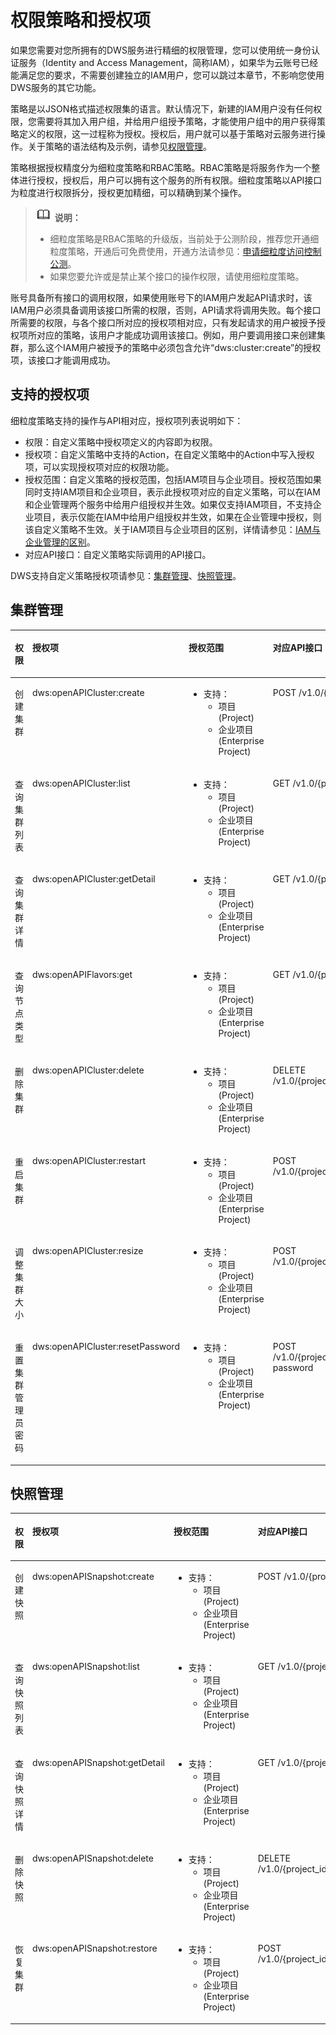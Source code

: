 # 权限策略和授权项<a name="dws_02_0056"></a>

如果您需要对您所拥有的DWS服务进行精细的权限管理，您可以使用统一身份认证服务（Identity and Access Management，简称IAM），如果华为云账号已经能满足您的要求，不需要创建独立的IAM用户，您可以跳过本章节，不影响您使用DWS服务的其它功能。

策略是以JSON格式描述权限集的语言。默认情况下，新建的IAM用户没有任何权限，您需要将其加入用户组，并给用户组授予策略，才能使用户组中的用户获得策略定义的权限，这一过程称为授权。授权后，用户就可以基于策略对云服务进行操作。关于策略的语法结构及示例，请参见[权限管理](https://support.huaweicloud.com/mgtg-dws/dws_01_0148.html)。

策略根据授权精度分为细粒度策略和RBAC策略。RBAC策略是将服务作为一个整体进行授权，授权后，用户可以拥有这个服务的所有权限。细粒度策略以API接口为粒度进行权限拆分，授权更加精细，可以精确到某个操作。

>![](public_sys-resources/icon-note.gif) **说明：**   
>-   细粒度策略是RBAC策略的升级版，当前处于公测阶段，推荐您开通细粒度策略，开通后可免费使用，开通方法请参见：[申请细粒度访问控制公测](https://support.huaweicloud.com/usermanual-iam/iam_01_019.html)。  
>-   如果您要允许或是禁止某个接口的操作权限，请使用细粒度策略。  

账号具备所有接口的调用权限，如果使用账号下的IAM用户发起API请求时，该IAM用户必须具备调用该接口所需的权限，否则，API请求将调用失败。每个接口所需要的权限，与各个接口所对应的授权项相对应，只有发起请求的用户被授予授权项所对应的策略，该用户才能成功调用该接口。例如，用户要调用接口来创建集群，那么这个IAM用户被授予的策略中必须包含允许“dws:cluster:create”的授权项，该接口才能调用成功。

## 支持的授权项<a name="section66645189352"></a>

细粒度策略支持的操作与API相对应，授权项列表说明如下：

-   权限：自定义策略中授权项定义的内容即为权限。
-   授权项：自定义策略中支持的Action，在自定义策略中的Action中写入授权项，可以实现授权项对应的权限功能。
-   授权范围：自定义策略的授权范围，包括IAM项目与企业项目。授权范围如果同时支持IAM项目和企业项目，表示此授权项对应的自定义策略，可以在IAM和企业管理两个服务中给用户组授权并生效。如果仅支持IAM项目，不支持企业项目，表示仅能在IAM中给用户组授权并生效，如果在企业管理中授权，则该自定义策略不生效。关于IAM项目与企业项目的区别，详情请参见：[IAM与企业管理的区别](https://support.huaweicloud.com/iam_faq/iam_01_0101.html)。
-   对应API接口：自定义策略实际调用的API接口。

DWS支持自定义策略授权项请参见：[集群管理](#section15829194192310)、[快照管理](#section936022411233)。

## 集群管理<a name="section15829194192310"></a>

<a name="table189053511813"></a>
<table><thead align="left"><tr id="row11911735382"><th class="cellrowborder" valign="top" width="16.57%" id="mcps1.1.5.1.1"><p id="p39117351281"><a name="p39117351281"></a><a name="p39117351281"></a>权限</p>
</th>
<th class="cellrowborder" valign="top" width="27.26%" id="mcps1.1.5.1.2"><p id="p1591535987"><a name="p1591535987"></a><a name="p1591535987"></a>授权项</p>
</th>
<th class="cellrowborder" valign="top" width="17.43%" id="mcps1.1.5.1.3"><p id="p29118351780"><a name="p29118351780"></a><a name="p29118351780"></a>授权范围</p>
</th>
<th class="cellrowborder" valign="top" width="38.74%" id="mcps1.1.5.1.4"><p id="p1818492221"><a name="p1818492221"></a><a name="p1818492221"></a>对应API接口</p>
</th>
</tr>
</thead>
<tbody><tr id="row59114351487"><td class="cellrowborder" valign="top" width="16.57%" headers="mcps1.1.5.1.1 "><p id="p0334940131712"><a name="p0334940131712"></a><a name="p0334940131712"></a>创建集群</p>
</td>
<td class="cellrowborder" valign="top" width="27.26%" headers="mcps1.1.5.1.2 "><p id="p3914356815"><a name="p3914356815"></a><a name="p3914356815"></a>dws:openAPICluster:create</p>
</td>
<td class="cellrowborder" valign="top" width="17.43%" headers="mcps1.1.5.1.3 "><a name="ul256051910917"></a><a name="ul256051910917"></a><ul id="ul256051910917"><li>支持：<a name="ul116171620113612"></a><a name="ul116171620113612"></a><ul id="ul116171620113612"><li>项目(Project)</li><li>企业项目(Enterprise Project)</li></ul>
</li></ul>
</td>
<td class="cellrowborder" valign="top" width="38.74%" headers="mcps1.1.5.1.4 "><p id="p61073263224"><a name="p61073263224"></a><a name="p61073263224"></a>POST /v1.0/{project_id}/clusters</p>
</td>
</tr>
<tr id="row1492103518816"><td class="cellrowborder" valign="top" width="16.57%" headers="mcps1.1.5.1.1 "><p id="p1034614061711"><a name="p1034614061711"></a><a name="p1034614061711"></a>查询集群列表</p>
</td>
<td class="cellrowborder" valign="top" width="27.26%" headers="mcps1.1.5.1.2 "><p id="p139213511818"><a name="p139213511818"></a><a name="p139213511818"></a>dws:openAPICluster:list</p>
</td>
<td class="cellrowborder" valign="top" width="17.43%" headers="mcps1.1.5.1.3 "><a name="ul981933134113"></a><a name="ul981933134113"></a><ul id="ul981933134113"><li>支持：<a name="ul1081913319419"></a><a name="ul1081913319419"></a><ul id="ul1081913319419"><li>项目(Project)</li><li>企业项目(Enterprise Project)</li></ul>
</li></ul>
</td>
<td class="cellrowborder" valign="top" width="38.74%" headers="mcps1.1.5.1.4 "><p id="p1910816263226"><a name="p1910816263226"></a><a name="p1910816263226"></a>GET /v1.0/{project_id}/clusters</p>
</td>
</tr>
<tr id="row109219354814"><td class="cellrowborder" valign="top" width="16.57%" headers="mcps1.1.5.1.1 "><p id="p335304091718"><a name="p335304091718"></a><a name="p335304091718"></a>查询集群详情</p>
</td>
<td class="cellrowborder" valign="top" width="27.26%" headers="mcps1.1.5.1.2 "><p id="p292635589"><a name="p292635589"></a><a name="p292635589"></a>dws:openAPICluster:getDetail</p>
</td>
<td class="cellrowborder" valign="top" width="17.43%" headers="mcps1.1.5.1.3 "><a name="ul362916134110"></a><a name="ul362916134110"></a><ul id="ul362916134110"><li>支持：<a name="ul5629106164110"></a><a name="ul5629106164110"></a><ul id="ul5629106164110"><li>项目(Project)</li><li>企业项目(Enterprise Project)</li></ul>
</li></ul>
</td>
<td class="cellrowborder" valign="top" width="38.74%" headers="mcps1.1.5.1.4 "><p id="p6108026162215"><a name="p6108026162215"></a><a name="p6108026162215"></a>GET /v1.0/{project_id}/clusters/{cluster_id}</p>
</td>
</tr>
<tr id="row49233513812"><td class="cellrowborder" valign="top" width="16.57%" headers="mcps1.1.5.1.1 "><p id="p835711401176"><a name="p835711401176"></a><a name="p835711401176"></a>查询节点类型</p>
</td>
<td class="cellrowborder" valign="top" width="27.26%" headers="mcps1.1.5.1.2 "><p id="p8926354814"><a name="p8926354814"></a><a name="p8926354814"></a>dws:openAPIFlavors:get</p>
</td>
<td class="cellrowborder" valign="top" width="17.43%" headers="mcps1.1.5.1.3 "><a name="ul1460417954116"></a><a name="ul1460417954116"></a><ul id="ul1460417954116"><li>支持：<a name="ul46043912413"></a><a name="ul46043912413"></a><ul id="ul46043912413"><li>项目(Project)</li><li>企业项目(Enterprise Project)</li></ul>
</li></ul>
</td>
<td class="cellrowborder" valign="top" width="38.74%" headers="mcps1.1.5.1.4 "><p id="p81081326132219"><a name="p81081326132219"></a><a name="p81081326132219"></a>GET /v1.0/{project_id}/node_types</p>
</td>
</tr>
<tr id="row49211357813"><td class="cellrowborder" valign="top" width="16.57%" headers="mcps1.1.5.1.1 "><p id="p93621940151710"><a name="p93621940151710"></a><a name="p93621940151710"></a>删除集群</p>
</td>
<td class="cellrowborder" valign="top" width="27.26%" headers="mcps1.1.5.1.2 "><p id="p69213355817"><a name="p69213355817"></a><a name="p69213355817"></a>dws:openAPICluster:delete</p>
</td>
<td class="cellrowborder" valign="top" width="17.43%" headers="mcps1.1.5.1.3 "><a name="ul1887181117411"></a><a name="ul1887181117411"></a><ul id="ul1887181117411"><li>支持：<a name="ul11871211194112"></a><a name="ul11871211194112"></a><ul id="ul11871211194112"><li>项目(Project)</li><li>企业项目(Enterprise Project)</li></ul>
</li></ul>
</td>
<td class="cellrowborder" valign="top" width="38.74%" headers="mcps1.1.5.1.4 "><p id="p1410872619228"><a name="p1410872619228"></a><a name="p1410872619228"></a>DELETE /v1.0/{project_id}/clusters/{cluster_id}</p>
</td>
</tr>
<tr id="row169964384916"><td class="cellrowborder" valign="top" width="16.57%" headers="mcps1.1.5.1.1 "><p id="p19322125051714"><a name="p19322125051714"></a><a name="p19322125051714"></a>重启集群</p>
</td>
<td class="cellrowborder" valign="top" width="27.26%" headers="mcps1.1.5.1.2 "><p id="p1499718381919"><a name="p1499718381919"></a><a name="p1499718381919"></a>dws:openAPICluster:restart</p>
</td>
<td class="cellrowborder" valign="top" width="17.43%" headers="mcps1.1.5.1.3 "><a name="ul14127111417412"></a><a name="ul14127111417412"></a><ul id="ul14127111417412"><li>支持：<a name="ul812721412416"></a><a name="ul812721412416"></a><ul id="ul812721412416"><li>项目(Project)</li><li>企业项目(Enterprise Project)</li></ul>
</li></ul>
</td>
<td class="cellrowborder" valign="top" width="38.74%" headers="mcps1.1.5.1.4 "><p id="p81089264222"><a name="p81089264222"></a><a name="p81089264222"></a>POST /v1.0/{project_id}/clusters/{cluster_id}/restart</p>
</td>
</tr>
<tr id="row113086818146"><td class="cellrowborder" valign="top" width="16.57%" headers="mcps1.1.5.1.1 "><p id="p0326175012171"><a name="p0326175012171"></a><a name="p0326175012171"></a>调整集群大小</p>
</td>
<td class="cellrowborder" valign="top" width="27.26%" headers="mcps1.1.5.1.2 "><p id="p13310184146"><a name="p13310184146"></a><a name="p13310184146"></a>dws:openAPICluster:resize</p>
</td>
<td class="cellrowborder" valign="top" width="17.43%" headers="mcps1.1.5.1.3 "><a name="ul57051017194116"></a><a name="ul57051017194116"></a><ul id="ul57051017194116"><li>支持：<a name="ul570571718411"></a><a name="ul570571718411"></a><ul id="ul570571718411"><li>项目(Project)</li><li>企业项目(Enterprise Project)</li></ul>
</li></ul>
</td>
<td class="cellrowborder" valign="top" width="38.74%" headers="mcps1.1.5.1.4 "><p id="p8109626182217"><a name="p8109626182217"></a><a name="p8109626182217"></a>POST /v1.0/{project_id}/clusters/{cluster_id}/resize</p>
</td>
</tr>
<tr id="row76613124145"><td class="cellrowborder" valign="top" width="16.57%" headers="mcps1.1.5.1.1 "><p id="p9332350141718"><a name="p9332350141718"></a><a name="p9332350141718"></a>重置集群管理员密码</p>
</td>
<td class="cellrowborder" valign="top" width="27.26%" headers="mcps1.1.5.1.2 "><p id="p176781218145"><a name="p176781218145"></a><a name="p176781218145"></a>dws:openAPICluster:resetPassword</p>
</td>
<td class="cellrowborder" valign="top" width="17.43%" headers="mcps1.1.5.1.3 "><a name="ul186481719114111"></a><a name="ul186481719114111"></a><ul id="ul186481719114111"><li>支持：<a name="ul16648519184116"></a><a name="ul16648519184116"></a><ul id="ul16648519184116"><li>项目(Project)</li><li>企业项目(Enterprise Project)</li></ul>
</li></ul>
</td>
<td class="cellrowborder" valign="top" width="38.74%" headers="mcps1.1.5.1.4 "><p id="p1109826152211"><a name="p1109826152211"></a><a name="p1109826152211"></a>POST /v1.0/{project_id}/clusters/{cluster_id}/reset-password</p>
</td>
</tr>
</tbody>
</table>

## 快照管理<a name="section936022411233"></a>

<a name="table03835269117"></a>
<table><thead align="left"><tr id="row16384112611116"><th class="cellrowborder" valign="top" width="16.611661166116612%" id="mcps1.1.5.1.1"><p id="p43847269119"><a name="p43847269119"></a><a name="p43847269119"></a>权限</p>
</th>
<th class="cellrowborder" valign="top" width="27.152715271527157%" id="mcps1.1.5.1.2"><p id="p93846262119"><a name="p93846262119"></a><a name="p93846262119"></a>授权项</p>
</th>
<th class="cellrowborder" valign="top" width="17.581758175817583%" id="mcps1.1.5.1.3"><p id="p638492618118"><a name="p638492618118"></a><a name="p638492618118"></a>授权范围</p>
</th>
<th class="cellrowborder" valign="top" width="38.653865386538655%" id="mcps1.1.5.1.4"><p id="p118414692419"><a name="p118414692419"></a><a name="p118414692419"></a>对应API接口</p>
</th>
</tr>
</thead>
<tbody><tr id="row13845262114"><td class="cellrowborder" valign="top" width="16.611661166116612%" headers="mcps1.1.5.1.1 "><p id="p1162520492612"><a name="p1162520492612"></a><a name="p1162520492612"></a>创建快照</p>
</td>
<td class="cellrowborder" valign="top" width="27.152715271527157%" headers="mcps1.1.5.1.2 "><p id="p1038442619115"><a name="p1038442619115"></a><a name="p1038442619115"></a>dws:openAPISnapshot:create</p>
</td>
<td class="cellrowborder" valign="top" width="17.581758175817583%" headers="mcps1.1.5.1.3 "><a name="ul118584222310"></a><a name="ul118584222310"></a><ul id="ul118584222310"><li>支持：<a name="ul18554215230"></a><a name="ul18554215230"></a><ul id="ul18554215230"><li>项目(Project)</li><li>企业项目(Enterprise Project)</li></ul>
</li></ul>
</td>
<td class="cellrowborder" valign="top" width="38.653865386538655%" headers="mcps1.1.5.1.4 "><p id="p1338452681114"><a name="p1338452681114"></a><a name="p1338452681114"></a>POST /v1.0/{project_id}/snapshots</p>
</td>
</tr>
<tr id="row113858268118"><td class="cellrowborder" valign="top" width="16.611661166116612%" headers="mcps1.1.5.1.1 "><p id="p261419395124"><a name="p261419395124"></a><a name="p261419395124"></a>查询快照列表</p>
</td>
<td class="cellrowborder" valign="top" width="27.152715271527157%" headers="mcps1.1.5.1.2 "><p id="p838512262115"><a name="p838512262115"></a><a name="p838512262115"></a>dws:openAPISnapshot:list</p>
</td>
<td class="cellrowborder" valign="top" width="17.581758175817583%" headers="mcps1.1.5.1.3 "><a name="ul1321812291415"></a><a name="ul1321812291415"></a><ul id="ul1321812291415"><li>支持：<a name="ul32181329174116"></a><a name="ul32181329174116"></a><ul id="ul32181329174116"><li>项目(Project)</li><li>企业项目(Enterprise Project)</li></ul>
</li></ul>
</td>
<td class="cellrowborder" valign="top" width="38.653865386538655%" headers="mcps1.1.5.1.4 "><p id="p738542631118"><a name="p738542631118"></a><a name="p738542631118"></a>GET /v1.0/{project_id}/snapshots</p>
</td>
</tr>
<tr id="row1638562631112"><td class="cellrowborder" valign="top" width="16.611661166116612%" headers="mcps1.1.5.1.1 "><p id="p20912153551214"><a name="p20912153551214"></a><a name="p20912153551214"></a>查询快照详情</p>
</td>
<td class="cellrowborder" valign="top" width="27.152715271527157%" headers="mcps1.1.5.1.2 "><p id="p538582621116"><a name="p538582621116"></a><a name="p538582621116"></a>dws:openAPISnapshot:getDetail</p>
</td>
<td class="cellrowborder" valign="top" width="17.581758175817583%" headers="mcps1.1.5.1.3 "><a name="ul157971313418"></a><a name="ul157971313418"></a><ul id="ul157971313418"><li>支持：<a name="ul479713164114"></a><a name="ul479713164114"></a><ul id="ul479713164114"><li>项目(Project)</li><li>企业项目(Enterprise Project)</li></ul>
</li></ul>
</td>
<td class="cellrowborder" valign="top" width="38.653865386538655%" headers="mcps1.1.5.1.4 "><p id="p133851726101117"><a name="p133851726101117"></a><a name="p133851726101117"></a>GET /v1.0/{project_id}/snapshots/{snapshot_id}</p>
</td>
</tr>
<tr id="row1338517268118"><td class="cellrowborder" valign="top" width="16.611661166116612%" headers="mcps1.1.5.1.1 "><p id="p1494103112124"><a name="p1494103112124"></a><a name="p1494103112124"></a>删除快照</p>
</td>
<td class="cellrowborder" valign="top" width="27.152715271527157%" headers="mcps1.1.5.1.2 "><p id="p3385426111110"><a name="p3385426111110"></a><a name="p3385426111110"></a>dws:openAPISnapshot:delete</p>
</td>
<td class="cellrowborder" valign="top" width="17.581758175817583%" headers="mcps1.1.5.1.3 "><a name="ul1292893312412"></a><a name="ul1292893312412"></a><ul id="ul1292893312412"><li>支持：<a name="ul7928123318416"></a><a name="ul7928123318416"></a><ul id="ul7928123318416"><li>项目(Project)</li><li>企业项目(Enterprise Project)</li></ul>
</li></ul>
</td>
<td class="cellrowborder" valign="top" width="38.653865386538655%" headers="mcps1.1.5.1.4 "><p id="p53850263116"><a name="p53850263116"></a><a name="p53850263116"></a>DELETE /v1.0/{project_id}/snapshots/{snapshot_id}</p>
</td>
</tr>
<tr id="row4385202614112"><td class="cellrowborder" valign="top" width="16.611661166116612%" headers="mcps1.1.5.1.1 "><p id="p144271353152713"><a name="p144271353152713"></a><a name="p144271353152713"></a>恢复集群</p>
</td>
<td class="cellrowborder" valign="top" width="27.152715271527157%" headers="mcps1.1.5.1.2 "><p id="p238511265115"><a name="p238511265115"></a><a name="p238511265115"></a>dws:openAPISnapshot:restore</p>
</td>
<td class="cellrowborder" valign="top" width="17.581758175817583%" headers="mcps1.1.5.1.3 "><a name="ul157081736144113"></a><a name="ul157081736144113"></a><ul id="ul157081736144113"><li>支持：<a name="ul127081736134113"></a><a name="ul127081736134113"></a><ul id="ul127081736134113"><li>项目(Project)</li><li>企业项目(Enterprise Project)</li></ul>
</li></ul>
</td>
<td class="cellrowborder" valign="top" width="38.653865386538655%" headers="mcps1.1.5.1.4 "><p id="p1638552611110"><a name="p1638552611110"></a><a name="p1638552611110"></a>POST /v1.0/{project_id}/snapshots/{snapshot_id}/actions</p>
</td>
</tr>
</tbody>
</table>

